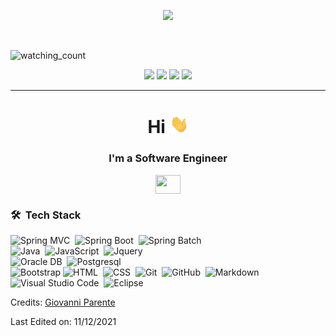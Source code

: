 <p align="center">
  <img src="https://s27389.pcdn.co/wp-content/uploads/2019/08/AdobeStock_244675452.jpeg" height="200"/>
</p>
<br>

<p align="left"> 
<img src="https://komarev.com/ghpvc/?username=gparente93&color=brightgreen" alt="watching_count" />
 </p>
 <p align="center">
<img src="https://img.shields.io/badge/Age-28-blue" />
  <img src="https://img.shields.io/badge/Focus-Software development-brightgreen" />
  <img src="https://img.shields.io/badge/Lives-Italy-success" />
  <img src="https://img.shields.io/badge/Languages-Italian%20%26%20English-brightgreen" />
</p>
<hr>
<h1 align="center">Hi <img src="https://raw.githubusercontent.com/ABSphreak/ABSphreak/master/gifs/Hi.gif" width="30px">
<h3 align="center">I'm a Software Engineer </h3>
<p align="center">
 <a href = "mailto: pg9353@gmail.com"><img align="center" src="https://seeklogo.com/images/G/gmail-new-2020-logo-32DBE11BB4-seeklogo.com.png" height="30" width="40" /></a>
</p>
</p>

### 🛠 &nbsp;Tech Stack

![Spring MVC](https://img.shields.io/badge/-Spring%20MVC-05122A?style=flat&logo=spring)&nbsp;
![Spring Boot](https://img.shields.io/badge/-Spring%20Boot-05122A?style=flat&logo=spring)&nbsp;
![Spring Batch](https://img.shields.io/badge/-Spring%20Batch-05122A?style=flat&logo=spring)\
![Java](https://img.shields.io/badge/-Java-05122A?style=flat&logo=Java&logoColor=FFA518)&nbsp;
![JavaScript](https://img.shields.io/badge/-JavaScript-05122A?style=flat&logo=javascript)&nbsp;
![Jquery](https://img.shields.io/badge/-Jquery-05122A?style=flat&logo=jquery)\
![Oracle DB](https://img.shields.io/badge/-Oracle-05122A?style=flat&logo=oracle)&nbsp;
![Postgresql](https://img.shields.io/badge/-Postgresql-05122A?style=flat&logo=postgresql)\
![Bootstrap](https://img.shields.io/badge/-Bootstrap-05122A?style=flat&logo=bootstrap&logoColor=563D7C)
![HTML](https://img.shields.io/badge/-HTML-05122A?style=flat&logo=HTML5)&nbsp;
![CSS](https://img.shields.io/badge/-CSS-05122A?style=flat&logo=CSS3&logoColor=1572B6)&nbsp;
![Git](https://img.shields.io/badge/-Git-05122A?style=flat&logo=git)&nbsp;
![GitHub](https://img.shields.io/badge/-GitHub-05122A?style=flat&logo=github)&nbsp;
![Markdown](https://img.shields.io/badge/-Markdown-05122A?style=flat&logo=markdown)\
![Visual Studio Code](https://img.shields.io/badge/-Visual%20Studio%20Code-05122A?style=flat&logo=visual-studio-code&logoColor=007ACC)&nbsp;
![Eclipse](https://img.shields.io/badge/-Eclipse-05122A?style=flat&logo=eclipse-ide&logoColor=2C2255)





Credits: [Giovanni Parente](https://github.com/gparente93)

Last Edited on: 11/12/2021




